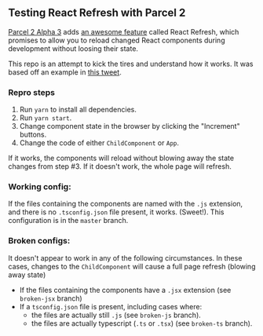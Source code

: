 ## Testing React Refresh with Parcel 2

[Parcel 2 Alpha 3](https://github.com/parcel-bundler/parcel/blob/v2/packages/core/parcel/README.md) adds [an awesome feature](https://github.com/parcel-bundler/parcel/pull/3654) called React Refresh, which promises to allow you to reload changed React components during development without loosing their state.

This repo is an attempt to kick the tires and understand how it works. It was based off an example in [this tweet](https://twitter.com/devongovett/status/1195377210133106690).

### Repro steps
1. Run `yarn` to install all dependencies.
2. Run `yarn start`.
3. Change component state in the browser by clicking the "Increment" buttons.
4. Change the code of either `ChildComponent` or `App`.

If it works, the components will reload without blowing away the state changes from step #3. If it doesn't work, the whole page will refresh.

### Working config:
 If the files containing the components are named with the `.js` extension, and there is no `.tsconfig.json` file present, it works. (Sweet!). This configuration is in the `master` branch.

### Broken configs:
It doesn't appear to work in any of the following circumstances. In these cases, changes to the `ChildComponent` will cause a full page refresh (blowing away state)
 - If the files containing the components have a `.jsx` extension (see `broken-jsx` branch)
 - If a `tsconfig.json` file is present, including cases where:
   - the files are actually still `.js` (see `broken-js` branch).
   - the files are actually typescript (`.ts` or `.tsx`) (see `broken-ts` branch).
